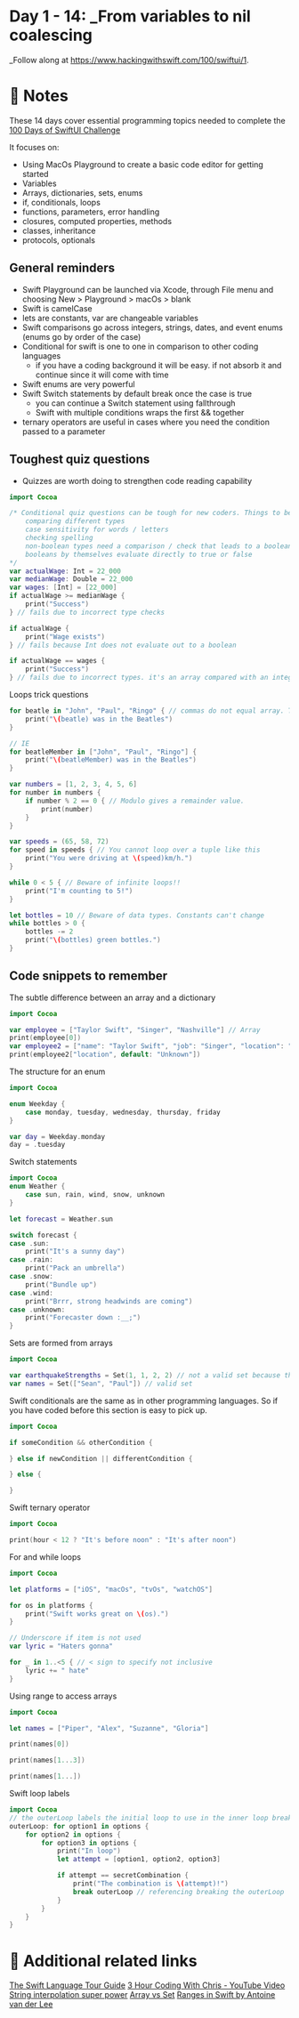# Day 1 - 14: _From variables to nil coalescing


_Follow along at https://www.hackingwithswift.com/100/swiftui/1.

# 📒 Notes

These 14 days cover essential programming topics needed to complete the [100 Days of SwiftUI Challenge](https://www.hackingwithswift.com/100)

It focuses on:

- Using MacOs Playground to create a basic code editor for getting started
- Variables
- Arrays, dictionaries, sets, enums
- if, conditionals, loops
- functions, parameters, error handling
- closures, computed properties, methods
- classes, inheritance
- protocols, optionals

## General reminders

- Swift Playground can be launched via Xcode, through File menu and choosing New > Playground > macOs > blank
- Swift is camelCase
- lets are constants, var are changeable variables
- Swift comparisons go across integers, strings, dates, and event enums (enums go by order of the case)
- Conditional for swift is one to one in comparison to other coding languages
    - if you have a coding background it will be easy. if not absorb it and continue since it will come with time
- Swift enums are very powerful
- Swift Switch statements by default break once the case is true
    - you can continue a Switch statement using fallthrough
    - Swift with multiple conditions wraps the first && together
- ternary operators are useful in cases where you need the condition passed to a parameter

## Toughest quiz questions

- Quizzes are worth doing to strengthen code reading capability

```Swift
import Cocoa

/* Conditional quiz questions can be tough for new coders. Things to be aware of:
    comparing different types
    case sensitivity for words / letters
    checking spelling
    non-boolean types need a comparison / check that leads to a boolean
    booleans by themselves evaluate directly to true or false
*/
var actualWage: Int = 22_000
var medianWage: Double = 22_000
var wages: [Int] = [22_000]
if actualWage >= medianWage {
	print("Success")
} // fails due to incorrect type checks

if actualWage {
    print("Wage exists")
} // fails because Int does not evaluate out to a boolean

if actualWage == wages {
    print("Success")
} // fails due to incorrect types. it's an array compared with an integer

```

Loops trick questions
```Swift
for beatle in "John", "Paul", "Ringo" { // commas do not equal array. The [] are needed
	print("\(beatle) was in the Beatles")
}

// IE
for beatleMember in ["John", "Paul", "Ringo"] {
    print("\(beatleMember) was in the Beatles")
}

var numbers = [1, 2, 3, 4, 5, 6]
for number in numbers {
	if number % 2 == 0 { // Modulo gives a remainder value.
		print(number)
	}
}

var speeds = (65, 58, 72)
for speed in speeds { // You cannot loop over a tuple like this
	print("You were driving at \(speed)km/h.")
}

while 0 < 5 { // Beware of infinite loops!!
	print("I'm counting to 5!")
}

let bottles = 10 // Beware of data types. Constants can't change
while bottles > 0 {
	bottles -= 2
	print("\(bottles) green bottles.")
}
```

## Code snippets to remember

The subtle difference between an array and a dictionary
```swift
import Cocoa

var employee = ["Taylor Swift", "Singer", "Nashville"] // Array
print(employee[0])
var employee2 = ["name": "Taylor Swift", "job": "Singer", "location": "Nashville"] // Dictionary
print(employee2["location", default: "Unknown"])
```

The structure for an enum
```swift
import Cocoa

enum Weekday {
    case monday, tuesday, wednesday, thursday, friday
}

var day = Weekday.monday
day = .tuesday
```

Switch statements
```Swift
import Cocoa
enum Weather {
    case sun, rain, wind, snow, unknown
}

let forecast = Weather.sun

switch forecast {
case .sun:
    print("It's a sunny day")
case .rain:
    print("Pack an umbrella")
case .snow:
    print("Bundle up")
case .wind:
    print("Brrr, strong headwinds are coming")
case .unknown:
    print("Forecaster down :__;")
}
```

Sets are formed from arrays
```swift
import Cocoa

var earthquakeStrengths = Set(1, 1, 2, 2) // not a valid set because the integers are not in an array
var names = Set(["Sean", "Paul"]) // valid set
```

Swift conditionals are the same as in other programming languages. So if you have coded before this section is easy to pick up.
```swift
import Cocoa 

if someCondition && otherCondition {

} else if newCondition || differentCondition {

} else {

}
```

Swift ternary operator
```Swift
import Cocoa

print(hour < 12 ? "It's before noon" : "It's after noon")
```

For and while loops
```Swift
import Cocoa

let platforms = ["iOS", "macOs", "tvOs", "watchOS"]

for os in platforms {
    print("Swift works great on \(os).")
}

// Underscore if item is not used
var lyric = "Haters gonna"

for _ in 1..<5 { // < sign to specify not inclusive
    lyric += " hate"
}

```

Using range to access arrays
```Swift
import Cocoa

let names = ["Piper", "Alex", "Suzanne", "Gloria"]

print(names[0])

print(names[1...3])

print(names[1...])
```

Swift loop labels
```Swift
import Cocoa
// the outerLoop labels the initial loop to use in the inner loop break
outerLoop: for option1 in options {
    for option2 in options {
        for option3 in options {
            print("In loop")
            let attempt = [option1, option2, option3]

            if attempt == secretCombination {
                print("The combination is \(attempt)!")
                break outerLoop // referencing breaking the outerLoop
            }
        }
    }
}
```


# 🔗 Additional related links

[The Swift Language Tour Guide](https://docs.swift.org/swift-book/documentation/the-swift-programming-language/guidedtour/)
[3 Hour Coding With Chris - YouTube Video](https://www.youtube.com/watch?v=Ulp1Kimblg0)
[String interpolation super power](https://www.hackingwithswift.com/articles/178/super-powered-string-interpolation-in-swift-5-0)
[Array vs Set](https://www.avanderlee.com/swift/array-vs-set-differences-explained/)
[Ranges in Swift by Antoine van der Lee](https://www.avanderlee.com/swift/ranges-explained/)